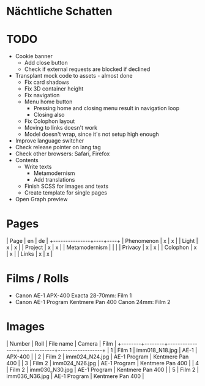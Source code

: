 Nächtliche Schatten
===================

# TODO
* Cookie banner
  * Add close button
  * Check if external requests are blocked if declined
* Transplant mock code to assets - almost done
  * Fix card shadows
  * Fix 3D container height
  * Fix navigation
  * Menu home button
    * Pressing home and closing menu result in navigation loop
    * Closing also
  * Fix Colophon layout
  * Moving to links doesn't work
  * Model doesn't wrap, since it's not setup high enough
* Improve language switcher
 * Check release pointer on lang tag
* Check other browsers: Safari, Firefox
* Contents
  * Write texts
    * Metamodernism
    * Add translations
  * Finish SCSS for images and texts
  * Create template for single pages
* Open Graph preview

# Pages

| Page          | en | de |
+---------------+----+----+
| Phenomenon    | x  | x  |
| Light         | x  | x  |
| Project       | x  | x  |
| Metamodernism |    |    |
| Privacy       | x  | x  |
| Colophon      | x  | x  |
| Links         | x  | x  |

# Films / Rolls

* Canon AE-1 APX-400 Exacta 28-70mm: Film 1
* Canon AE-1 Program Kentmere Pan 400 Canon 24mm: Film 2

# Images

| Number | Roll   | File name      | Camera       | Film             |
+--------+--------+----------------+--------------+------------------+
| 1      | Film 1 | imm018_N18.jpg | AE-1         | APX-400          |
| 2      | Film 2 | imm024_N24.jpg | AE-1 Program | Kentmere Pan 400 |
| 3      | Film 2 | imm024_N26.jpg | AE-1 Program | Kentmere Pan 400 |
| 4      | Film 2 | imm030_N30.jpg | AE-1 Program | Kentmere Pan 400 |
| 5      | Film 2 | imm036_N36.jpg | AE-1 Program | Kentmere Pan 400 |
